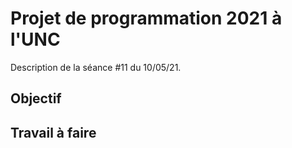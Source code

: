 Projet de programmation 2021 à l'UNC
====================================

Description de la séance #11 du 10/05/21.

Objectif
--------

Travail à faire
---------------
